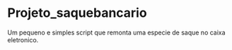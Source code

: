 # Projeto_saquebancario
Um pequeno e simples script que remonta uma especie de saque no caixa eletronico.
